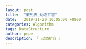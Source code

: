 ```yaml
---
layout: post
title:  "散列表_动态扩容"
date:   2019-11-20 10:05:00 +0800
categories: Algorithm
tags: DataStructure
author: pepe
description: 『 动态扩容 』
---
```






































